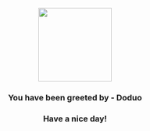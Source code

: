 <p align="center">
            <img src="https://raw.githubusercontent.com/PokeAPI/sprites/master/sprites/pokemon/84.png" width="150" height="150">
          </p>
          <h3 align="center">You have been greeted by - <b>Doduo</b></h3>
          <h3 align="center">Have a nice day!</h3>
        